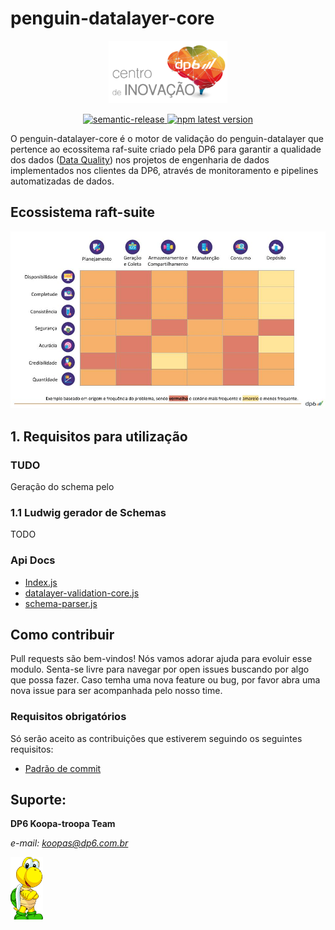 
# penguin-datalayer-core
<div align="center">
<img src="https://raw.githubusercontent.com/DP6/templates-centro-de-inovacoes/main/public/images/centro_de_inovacao_dp6.png" height="100px" />

</div>
<p align="center">
  <a href="#badge">
    <img alt="semantic-release" src="https://img.shields.io/badge/%20%20%F0%9F%93%A6%F0%9F%9A%80-semantic--release-e10079.svg">
  </a>
  <a href="https://www.npmjs.com/package/@dp6/penguin-datalayer-core">
    <img alt="npm latest version" src="https://img.shields.io/npm/v/@dp6/penguin-datalayer-core/latest.svg">
  </a>
</p>

</div>

O penguin-datalayer-core é o motor de validação do penguin-datalayer que pertence ao ecossitema raf-suite criado pela DP6 para garantir a qualidade dos dados ([Data Quality](https://en.wikipedia.org/wiki/Data_quality)) nos projetos de engenharia de dados implementados nos clientes da DP6, através de monitoramento e pipelines automatizadas de dados.

## Ecossistema raft-suite
![DP6](https://raw.githubusercontent.com/DP6/penguin-datalayer-core/master/docs/dist/abrangencia-ecossistema-raft-suite.jpg)


## 1. Requisitos para utilização
### TUDO
Geração do schema pelo

### 1.1 Ludwig gerador de Schemas
TODO

### Api Docs
* [Index.js](https://github.com/dp6/penguin-datalayer-collect/blob/master/docs/index.md)
* [datalayer-validation-core.js](https://github.com/dp6/penguin-datalayer-collect/blob/master/docs/atalayer-validation-core.md)
* [schema-parser.js](https://github.com/dp6/penguin-datalayer-collect/blob/master/docs/atalayer-validation-core.md)

## Como contribuir
Pull requests são bem-vindos! Nós vamos adorar ajuda para evoluir esse modulo. Senta-se livre para navegar por open issues buscando por algo que possa fazer. Caso temha uma nova feature ou bug, por favor abra uma nova issue para ser acompanhada pelo nosso time.

### Requisitos obrigatórios
Só serão aceito as contribuições que estiverem seguindo os seguintes requisitos:

* [Padrão de commit](https://www.conventionalcommits.org/en/v1.0.0/)


## Suporte: 

**DP6 Koopa-troopa Team**

*e-mail: <koopas@dp6.com.br>*

<img src="https://raw.githubusercontent.com/DP6/templates-centro-de-inovacoes/main/public/images/koopa.png" height="100" />
